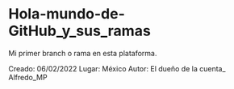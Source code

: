 # Hola-mundo-de-GitHub_y_sus_ramas
Mi primer branch o rama en esta plataforma.

Creado: 06/02/2022
Lugar: México
Autor: El dueño de la cuenta_ Alfredo_MP
